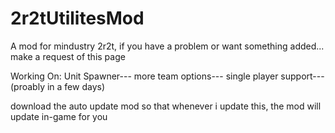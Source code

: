 # 2r2tUtilitesMod
A mod for mindustry 2r2t, if you have a problem or want something added... make a request of this page

Working On:
  Unit Spawner---
  more team options---
  single player support--- (proably in a few days)
  
  
download the auto update mod so that whenever i update this, the mod will update in-game for you
